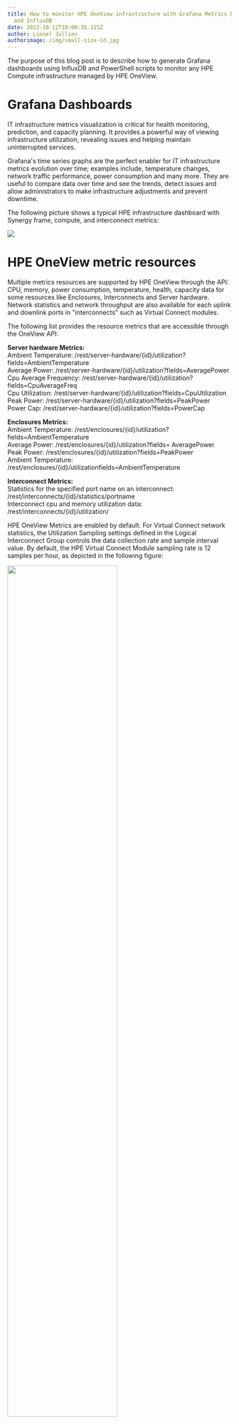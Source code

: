 ```yaml
---
title: How to monitor HPE OneView infrastructure with Grafana Metrics Dashboards
  and InfluxDB
date: 2022-10-12T10:00:35.115Z
author: Lionel Jullien
authorimage: /img/small-size-id.jpg
---
```

The purpose of this blog post is to describe how to generate Grafana dashboards using InfluxDB and PowerShell scripts to monitor any HPE Compute infrastructure managed by HPE OneView.

# Grafana Dashboards

IT infrastructure metrics visualization is critical for health monitoring, prediction, and capacity planning. It provides a powerful way of viewing infrastructure utilization, revealing issues and helping maintain uninterrupted services.

Grafana's time series graphs are the perfect enabler for IT infrastructure metrics evolution over time; examples include, temperature changes, network traffic performance, power consumption and many more. They are useful to compare data over time and see the trends, detect issues and allow administrators to make infrastructure adjustments and prevent downtime.



The following picture shows a typical HPE infrastructure dashboard with Synergy frame, compute, and interconnect metrics:

![](/img/image001.png)


# HPE OneView metric resources

Multiple metrics resources are supported by HPE OneView through the API: CPU, memory, power consumption, temperature, health, capacity data for some resources like Enclosures, Interconnects and Server hardware. Network statistics and network throughput are also available for each uplink and downlink ports in "interconnects" such as Virtual Connect modules.

The following list provides the resource metrics that are accessible through the OneView API:

**Server hardware Metrics:**  
Ambient Temperature: /rest/server-hardware/{id}/utilization?fields=AmbientTemperature\
 Average Power: /rest/server-hardware/{id}/utilization?fields=AveragePower\
 Cpu Average Frequency: /rest/server-hardware/{id}/utilization?fields=CpuAverageFreq\
 Cpu Utilization: /rest/server-hardware/{id}/utilization?fields=CpuUtilization\
 Peak Power: /rest/server-hardware/{id}/utilization?fields=PeakPower\
 Power Cap: /rest/server-hardware/{id}/utilization?fields=PowerCap  

**Enclosures Metrics:**  
Ambient Temperature: /rest/enclosures/{id}/utilization?fields=AmbientTemperature\
Average Power: /rest/enclosures/{id}/utilization?fields= AveragePower\
Peak Power: /rest/enclosures/{id}/utilization?fields=PeakPower\
Ambient Temperature: /rest/enclosures/{id}/utilizationfields=AmbientTemperature  

**Interconnect Metrics:**  
Statistics for the specified port name on an interconnect: /rest/interconnects/{id}/statistics/portname\
Interconnect cpu and memory utilization data: /rest/interconnects/{id}/utilization/  

HPE OneView Metrics are enabled by default. For Virtual Connect network statistics, the Utilization Sampling settings defined in the Logical Interconnect Group controls the data collection rate and sample interval value. By default, the HPE Virtual Connect Module sampling rate is 12 samples per hour, as depicted in the following figure:

<img src="/img/image002.png" width="70%" height="70%">

# InfluxDB Time-series database

The decision to use InfluxDB was made for several reasons. First, InfluxDB can be installed on both Windows and Linux, it is an open-source tool, and there are very useful modules to create entries in a database. Other options include Prometheus, which can also be used to collect and record measurements in real time.  

To collect OneView metrics, we use a PowerShell script. This script collects utilization statistics of defined resources from the HPE OneView API periodically and continually transmits the metrics to InfluxDB via its REST API. The timestamped metrics data is saved into the InfluxDB time series database that Grafana uses to generate the graphs.

The script is an independent process that must run continuously.

The following diagram describes the different components of the solution:

![](/img/image003.png)

## Pros and Cons about this solution

Pros:

* Enables time-series graphs for the HPE OneView Server hardware utilization statistics and HPE Virtual Connect modules utilization statistics.
* Supports collecting metrics from any API (simply requires the appropriate PowerShell script for the collection)
* Provides a flexible solution using widely used and cross-platform scripting language.
* Cross-platform support, all components can be installed on Windows or Linux.

Cons:

* Requires development of PowerShell scripts if the examples provided do not meet your needs.
* Requires in-depth knowledge of the language, API, authentication, and methods.

# Configuration

## Prerequisites

* Grafana and InfluxDB must be installed, started, and enabled
* A firewall rule must be created to allow TCP port 8086 (used by InfluxDB API, by default)
* PowerShell Core for Linux must be installed if a Linux server is used to run the PowerShell scripts
* HPE OneView PowerShell library 6.60 or later must be used.

## Configure InfluxDB http Authentication

By default, all security features are disabled in InfluxDB, so it is recommended to set up authentication by creating an **admin** user.

To launch the influx command line interface (CLI), type:  
*influx*  
Then create a user with an authentication password:  
*CREATE USER admin WITH PASSWORD 'P@ssw0rd' WITH ALL PRIVILEGES*

Once created, authenticate using:  
*auth*  
username:*admin*  
password:*\*\*\*\*\*\*\*\**  

To enable the http authentication, you need to modify the InfluxDB configuration file. Go to the **\[http]** section of **/etc/influxdb/influxdb.conf** and change the **auth-enabled** value to **true.**

*[http]*  
*auth-enabled = true*

Once modified, restart the InfluxDB service:  
*sudo systemctl restart influxdb*

## PowerShell Scripts for HPE OneView metrics collection

PowerShell scripts to collect metrics from the HPE OneView API can be found at <https://github.com/jullienl/HPE-Synergy-OneView-demos/tree/master/Powershell/Grafana%20Metrics>

Two distinct scripts are available, one for the interconnect metrics and one for Compute, enclosure, and server profile metrics.

![](/img/image004.png)

For each script, it is important to provide all the required variables for HPE OneView and InfluxDB.

![](/img/image005.png)

For *Grafana-Interconnect-monitoring.ps1*, at the beginning of the script you need to provide the interconnect module names and port IDs that you would like to monitor using a hash table format:

![](/img/picture1.png)

Note that the interconnect modules and port names can be found in the HPE OneView UI (in the Interconnects menu):

![](/img/image006.png)

For *Grafana-Server_Enclosure-monitoring.ps1*, you need to provide at the beginning of the script, the resource names (Server hardware or Server profile or Enclosure) and utilization (CPU, Power, or Temperature) that you want to monitor using a hash table format:

![](/img/image007.png)

The names of the resources that need to be provided can be easily identified in the corresponding menus of the OneView user interface.

These scripts are written to collect metrics continually. They can be run in background on a Linux system using a crontab configuration or on a Windows one, usingTask Scheduler.

### How to run the scripts on a Windows machine?

The following commands can be used to schedule both jobs on a Windows machine:

*$trigger = New-JobTrigger -AtStartup -RandomDelay 00:00:30*

*Register-ScheduledJob -Trigger $trigger -FilePath "\<path to file>\Grafana-Server_Enclosure-monitoring.ps1" -Name GrafanaServerEnclosureMonitoring*

*Register-ScheduledJob -Trigger $trigger -FilePath "\<path to file>\Grafana-Interconnect-monitoring.ps1" -Name GrafanaInterconnectMonitoring*

You can check the job schedule by typing:

*\> Get-ScheduledJob*

![](/img/image008.png)

Alternatively, launch Windows Task Scheduler, by pressing Windows + R keys on your keyboard to run a command, and enter:

*\> taskschd.msc*

![](/img/image009.png)

As we are using an "at startup" trigger, it is required to restart the server in order to run the scripts.

Restart the server and confirm that scripts are executed. Once restarted, you can run on a Windows machine:

*\> Get-job*

![](/img/image010.png)

### How to run the scripts on a Linux machine?

PowerShell can be installed on different Linux distributions today and it works perfectly, using a crontab configuration would make the scripts run in background. This allows using only one Linux machine to host all components (i.e., Grafana, InfluxDB and the execution of the PowerShell scripts).

To learn more, you can refer to <https://docs.microsoft.com/en-us/powershell/scripting/install/installing-powershell-on-linux?view=powershell-7.2>.

The Linux repositories proposed by Microsoft can be found at the following address: <https://packages.microsoft.com/config/>

![](/img/image011.png)

On a RHEL/CentOS virtual machine, you can use the following steps:

* Add the Microsoft package repository:  
  *curl https://packages.microsoft.com/config/centos/8/prod.repo | sudo tee /etc/yum.repos.d/microsoft.repo*
* Run the PowerShell installation:   
  *yum install powershell*
* Copy the script files to the Linux system and set the execution permission on both files:  
  *chmod +x Grafana-Interconnect-monitoring.ps1*  
  *chmod +x Grafana-Server_Enclosure-monitoring.ps1*  
* Open the crontab configuration:  
  *crontab -e*  
* Add two configurations, one for each script with a startup execution after a sleep time:  
  *@reboot sleep 30 && pwsh -File "\<path>/Grafana-Interconnect-monitoring.ps1"*  
  *@reboot sleep 30 && pwsh -File "\<path>/Grafana-Server_Enclosure-monitoring.ps1"*  
* Restart the Linux machine to trigger the execution:  
  *shutdown -r now*  

### How to ensure that the scripts have started successfully?

First, to make sure that the scripts have started, you can check that the databases have been created using the InfluxDB tool.

Connect to the server running InfluxDB and *launch the InfluxDB CLI*:  
*influx*  
 Authenticate using your InfluxDB credentials:  
*auth*  
 Display existing databases:  
*show databases* 

If both databases defined in the script are listed, then both scripts have started successfully:

 

![](/img/image012.png)

To verify that metrics are collected successfully enter "use \<database name>", where \<database name> is the name of your database, then show measurements as shown below:  
*use \<database name>*  
*show measurements*  

![](/img/image013.png)

The measurements listed here correspond to the metrics (ports or resources) defined in the PowerShell scripts.

Open one of the measurements to verify that the metric data is coming in:  
*SELECT * FROM "Frame3-Interconnect3-Q1"*

![](/img/image014.png)

The data shows that the collection of metrics has started and that everything is running fine.

## Adding InfluxDB data sources in Grafana

Now that InfluxDB is configured and the data is collected, we can add the databases (created by the two scripts) to Grafana as new InfluxDB data sources.

Once that is completed, any dashboard we create in Grafana will have access to the metric data collected.

To launch the Grafana IU, open your web browser and navigate to **http://<grafana_IP or DNS name>:3000/**

**Note**: The default HTTP port that Grafana listens to is 3000 unless you have configured a different port.

Click on the gear icon on the side menu and click **Add data Sources**.

![](/img/image015.png)

Select **InfluxDB** from the data source list.

![](/img/image016.png)

For Server and Enclosure metrics, enter a data source name, e.g., **InfluxDB-OV-Server-Metrics**

Add the InfluxDB URL; by default it is **[http://localhost:8086](http://localhost:8086/)**

Add the database name that you defined in *Grafana-Server_Enclosure-monitoring.ps1*

 

![](/img/image017.png)

Provide the InfluxDB admin username and password.

![](/img/image018.png)

Once completed, click on the **Save & Test** button.

If no error is returned, a "Data source is working" message is displayed.

![](/img/image019.png)

Now repeat the same Add data source procedure for the Interconnect metrics, using this time the data source name **InfluxDB-OV-Interconnect-Metrics**

![](/img/image020.png)

Again, using the database name you defined in *Grafana-Interconnect-monitoring.ps1*

![](/img/image021.png)

![](/img/image022.png)

Once this is done, click on the **Save & Test** button and make sure the data source is working.

You can then click on the **Back** button to return to the Data sources configuration window.

We should now have two new Grafana data sources corresponding to the two InfluxDB databases generated by the two PowerShell scripts.

![](/img/image023.png)

This completes the configuration of the Grafana data source.

We are now ready to access our InfluxDB time series databases in Grafana.

## Creating the Grafana dashboard

A Grafana dashboard can aggregate one or more panels using multiple sources. Thus, we can create a single dashboard with Server/Enclosure and Interconnect metrics panels.

Click on the Dashboards icon on the side menu and click **New dashboard.**

![](/img/image024.png)

Click on **Add a new panel** to create a panel to visualize the first Virtual Connect module metrics.

In Data source, select **Influxdb-OV-Interconnect-Metrics**

![](/img/image025.png)

For **Query options**, it is recommended to set **5m** as the minimum query interval to match the OneView API metrics sampling value of the interconnect interfaces (see below).

![](/img/image026.png)

Then, you need to define a query for each port you specified in the PowerShell script (in the $Ports variable) for this interconnect module name, as shown below:

![](/img/image027.png)

For example, to set the Q1 port, you need to click on **select measurement** next to **FROM**:

![](/img/image028.png)

A list of all the measurements available in the database is displayed in the drop-down menu, as seen below:

![](/img/image029.png)

Select **Q1,** then click on **field (value)** in the **SELECT** row to select the value you want to display:

![](/img/image030.png)

A list of all measurement values recorded in the database displays in the drop-down menu:

![](/img/image031.png)

Select **receiveKilobytesPerSec** for example.

You can then set the alias as **Q1** to replace the default metric name and get a clear legend label on the chart.

![](/img/image032.png)

![](/img/image033.png)

The metric points should already appear on the graph.

Further, you can specify a panel title in the right-side menu using the interconnect name you selected, like **VC Frame3-Interconnect3** (in our example).

![](/img/image034.png)

And for a better visualization, you can select **Always** for **Connect null values** and **Never** for **Show points** in the **Graph styles** section.

![](/img/image035.png)

And finally, set the unit data rate you selected in the **SELECT** row. Scroll down to the **Standard options** section and in **Unit** , select **Data rate** and click on **kilobytes/sec**.

![](/img/image036.png)

Rendering should display as follows:

![](/img/image037.png)

This completes the configuration of the first port query.

You will need to click on the **+ Query** button for the other ports and repeat the same query configuration (as previously described) for all the ports defined in the PowerShell script.

![](/img/image038.png)

![](/img/image039.png)

Once all queries have been defined, you can save the panel using the **Save** button in the upper right corner. Type a name for the newly created dashboard like **HPE OneView Metrics**.

![](/img/image040.png)

We can now duplicate this panel to create another one for the second Virtual Connect module. Click on the panel's context menu, select **More** , then **Duplicate**.

Click on the duplicated panel's context menu then select **Edit**.

Change the panel title with the name of your second Virtua Connect module like **VC Frame3-Interconnect6 Metrics**

Then modify each query by selecting the ports on the second interconnect module that you want to monitor.

![](/img/image041.png)

Click **Save** then **Apply**.

The dashboard now displays two panels, one for each Virtual Connect module that was defined in *Grafana Interconnect monitoring.ps1*

![](/img/image042.png)

The next step consists in creating panels to display Compute and Frame metrics.

Click on the **Add panel** button on the upper bar and select **Add a new panel**.

Select the **InfluxDB-OV-Server-Metrics** data source, then select the resource you want to monitor.

![](/img/image043.png)

Select the measure you need:

![](/img/image044.png)

Then:

* Add a panel title
* Use **5m** for the Min interval query options
* Select the graph styles options
  * Connect null values: **Always**
  * Show points: **Never**
* Select the correct unit corresponding to the measurement type
  * Power: Energy / **Watt**
  * Temperature: Temperature / **Celsius**
  * CPU: simply type **GHz**
* Add meaningful alias names to reflect reported measurement

Add any additional measurement you need, using another query.

Here is an example of a frame panel with power and temperature metrics defined:

![](/img/image045.png)

For panels with two different types of measurements (Watt and Celsius) as seen above, we need to define two Y-axes. One for the temperature and one for the power consumption.

Select **Overrides** at the top of the right-side menu, then click on **Add field override** :

![](/img/image046.png)

After that, select the following override properties:

* Fields with name: **Temperature**
* Axis placement: **Right**
* Standard options > Unit: Energy / **Watt (W)**

![](/img/image047.png)

When completed, the panel displays the two Y-axis:

![](/img/image048.png)

You can then click on **Save,** then **Apply** buttons to return to the Grafana dashboard. An additional panel to monitor the temperature and power consumption of a frame is displayed.

![](/img/image049.png)

Next, you can add as many panels as you have resources defined in your PowerShell scripts.

This concludes this blog post. We hope you find it useful and should you have any feedback, please send me a message.